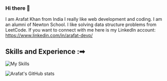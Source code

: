 ### Hi there 👋

I am Arafat Khan from India I really like web development and coding. I am an alumni of Newton School. I like solving data structure problems from LeetCode.
If you want to connect with me here is my LinkedIn account: https://www.linkedin.com/in/arafat-devp/

## Skills and Experience :➡
![My Skills](https://skillicons.dev/icons?i=css,html,js,react,express,nodejs,mongodb,jquery,java)

![Arafat's GitHub stats](https://github-readme-stats.vercel.app/api?username=khan-arafat&theme=default&show_icons=true)
